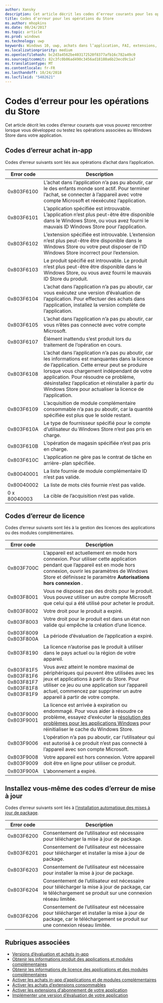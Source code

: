 ```yaml
---
author: Xansky
description: Cet article décrit les codes d’erreur courants pour les opérations du Windows Store pour les applications et modules complémentaires, y compris les achats dans l’application, les licences et installer des mises à jour.
title: Codes d’erreur pour les opérations du Store
ms.author: mhopkins
ms.date: 08/24/2017
ms.topic: article
ms.prod: windows
ms.technology: uwp
keywords: Windows 10, uwp, achats dans l’application, FAI, extensions, les codes d’erreur
ms.localizationpriority: medium
ms.openlocfilehash: bc2d3a4562be403172520f8377afb16c782a49c0
ms.sourcegitcommit: 82c3fc0b06ad490c3456ad18180a6b23ecd9c1a7
ms.translationtype: MT
ms.contentlocale: fr-FR
ms.lasthandoff: 10/24/2018
ms.locfileid: "5482621"
---
```

# <a name="error-codes-for-store-operations"></a>Codes d’erreur pour les opérations du Store

<!-- confirm whether symbolic names are defined for app developers, or do they just handle direct error code values -->

Cet article décrit les codes d’erreur courants que vous pouvez rencontrer lorsque vous développez ou testez les opérations associées au Windows Store dans votre application.

## <a name="in-app-purchase-error-codes"></a>Codes d’erreur achat in-app

Codes d’erreur suivants sont liés aux opérations d’achat dans l’application.

|  Error code  |  Description  |
|--------------|---------------|
| 0x803F6100   | L’achat dans l’application n’a pas pu aboutir, car le des enfants monde sont actif. Pour terminer l’achat, se connecter à l’appareil avec votre compte Microsoft et réexécutez l’application.               |
| 0x803F6101   | L’application spécifiée est introuvable. L’application n’est plus peut-être être disponible dans le Windows Store, ou vous avez fourni le mauvais ID Windows Store pour l’application.     |
| 0x803F6102   | L’extension spécifiée est introuvable. L’extension n’est plus peut-être être disponible dans le Windows Store ou votre peut disposer de l’ID Windows Store incorrect pour l’extension.                                               |
| 0x803F6103   | Le produit spécifié est introuvable. Le produit n’est plus peut-être être disponible dans le Windows Store, ou vous avez fourni le mauvais ID Store du produit.                                          |
| 0x803F6104   | L’achat dans l’application n’a pas pu aboutir, car vous exécutez une version d’évaluation de l’application. Pour effectuer des achats dans l’application, installez la version complète de l’application.               |
| 0x803F6105   | L’achat dans l’application n’a pas pu aboutir, car vous n’êtes pas connecté avec votre compte Microsoft.                                              |
| 0x803F6107   | Élément inattendu s’est produit lors du traitement de l’opération en cours.                                             |
| 0x803F6108   | L’achat dans l’application n’a pas pu aboutir, car les informations est manquantes dans la licence de l’application. Cette erreur peut se produire lorsque vous chargement indépendant de votre application. Pour résoudre ce problème, désinstallez l’application et réinstaller à partir du Windows Store pour actualiser la licence de l’application.                                          |
| 0x803F6109   | L’acquisition de module complémentaire consommable n’a pas pu aboutir, car la quantité spécifiée est plus que le solde restant.        |
| 0x803F610A   | Le type de fournisseur spécifié pour le compte d’utilisateur du Windows Store n’est pas pris en charge.                                            |
| 0x803F610B   | L’opération de magasin spécifiée n’est pas pris en charge.                                             |
| 0x803F610C   | L’application ne gère pas le contrat de tâche en arrière-plan spécifiée.                                             |
| 0x80040001   | La liste fournie de module complémentaire ID n’est pas valide.                        |
| 0x80040002   | La liste de mots clés fournie n’est pas valide.                   |
| 0 x 80040003   | La cible de l’acquisition n’est pas valide.                       |

## <a name="licensing-error-codes"></a>Codes d’erreur de licence

Codes d’erreur suivants sont liés à la gestion des licences des applications ou des modules complémentaires.

|  Error code  |  Description  |
|--------------|---------------|
| 0x803F700C   | L’appareil est actuellement en mode hors connexion. Pour utiliser cette application pendant que l’appareil est en mode hors connexion, ouvrir les paramètres de Windows Store et définissez le paramètre **Autorisations hors connexion** .            |
| 0x803F8001   | Vous ne disposez pas des droits pour le produit. Vous pouvez utiliser un autre compte Microsoft que celui qui a été utilisé pour acheter le produit.           |
| 0x803F8002   | Votre droit pour le produit a expiré.           |
| 0x803F8003   | Votre droit pour le produit est dans un état non valide qui empêche la création d’une licence.   |
| 0x803F8009<br/>0x803F800A   | La période d’évaluation de l’application a expiré.   |
| 0x803F8190   |  La licence n’autorise pas le produit à utiliser dans le pays actuel ou la région de votre appareil.  |
| 0x803F81F5<br/>0x803F81F6<br/>0x803F81F7<br/>0x803F81F8<br/>0x803F81F9   |  Vous avez atteint le nombre maximal de périphériques qui peuvent être utilisées avec les jeux et applications à partir du Store. Pour utiliser ce jeu ou une application sur l’appareil actuel, commencez par supprimer un autre appareil à partir de votre compte.  |
| 0x803F9000<br/>0x803F9001    |  La licence est arrivée à expiration ou endommagé. Pour vous aider à résoudre ce problème, essayez d’exécuter la [résolution des problèmes pour les applications Windows](https://support.microsoft.com/help/4027498/windows-run-the-troubleshooter-for-windows-apps) pour réinitialiser le cache du Windows Store.     |
| 0x803F9006    |  L’opération n’a pas pu aboutir, car l’utilisateur qui est autorisé à ce produit n’est pas connecté à l’appareil avec son compte Microsoft.            |
| 0x803F9008<br/>0x803F9009    |  Votre appareil est hors connexion. Votre appareil doit être en ligne pour utiliser ce produit.            |
| 0x803F900A    |  L’abonnement a expiré.            |


## <a name="self-install-update-error-codes"></a>Installez vous-même des codes d’erreur de mise à jour

Codes d’erreur suivants sont liés à [l’installation automatique des mises à jour de package](../packaging/self-install-package-updates.md).

|  Error code  |  Description  |
|--------------|---------------|
| 0x803F6200   | Consentement de l’utilisateur est nécessaire pour télécharger la mise à jour de package.               |
| 0x803F6201   | Consentement de l’utilisateur est nécessaire pour télécharger et installer la mise à jour de package.                                                  |
| 0x803F6203   | Consentement de l’utilisateur est nécessaire pour installer la mise à jour de package.                                         |
| 0x803F6204   | Consentement de l’utilisateur est nécessaire pour télécharger la mise à jour de package, car le téléchargement se produit sur une connexion réseau limitée.                                             |
| 0x803F6206   | Consentement de l’utilisateur est nécessaire pour télécharger et installer la mise à jour de package, car le téléchargement se produit sur une connexion réseau limitée.     |


## <a name="related-topics"></a>Rubriques associées

* [Versions d’évaluation et achats in-app](in-app-purchases-and-trials.md)
* [Obtenir les informations produit des applications et modules complémentaires](get-product-info-for-apps-and-add-ons.md)
* [Obtenir les informations de licence des applications et des modules complémentaires](get-license-info-for-apps-and-add-ons.md)
* [Activer les achats in-app d’applications et de modules complémentaires](enable-in-app-purchases-of-apps-and-add-ons.md)
* [Activer les achats d’extensions consommables](enable-consumable-add-on-purchases.md)
* [Activer les extensions d'abonnement de votre application](enable-subscription-add-ons-for-your-app.md)
* [Implémenter une version d’évaluation de votre application](implement-a-trial-version-of-your-app.md)
